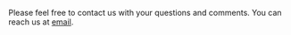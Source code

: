 Please feel free to contact us with your questions and comments. You can reach us at <a href="mailto:quip@ohsu.edu">email</a>.
